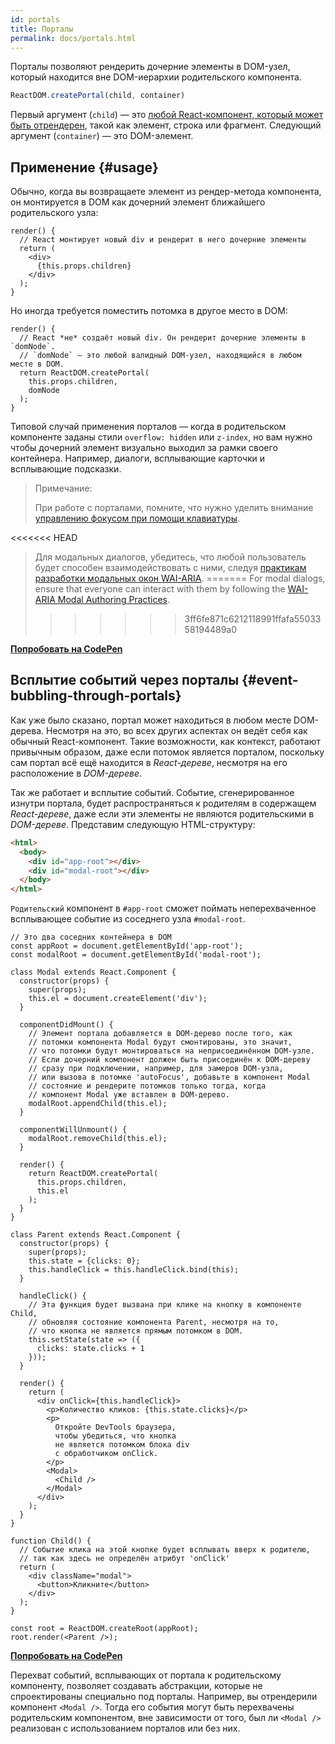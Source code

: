 ```yaml
---
id: portals
title: Порталы
permalink: docs/portals.html
---
```


Порталы позволяют рендерить дочерние элементы в DOM-узел, который находится вне DOM-иерархии родительского компонента.

```js
ReactDOM.createPortal(child, container)
```

Первый аргумент (`child`) — это [любой React-компонент, который может быть отрендерен](/docs/react-component.html#render), такой как элемент, строка или фрагмент. Следующий аргумент (`container`) — это DOM-элемент.

## Применение {#usage}

Обычно, когда вы возвращаете элемент из рендер-метода компонента, он монтируется в DOM как дочерний элемент ближайшего родительского узла:

```js{4,6}
render() {
  // React монтирует новый div и рендерит в него дочерние элементы
  return (
    <div>
      {this.props.children}
    </div>
  );
}
```

Но иногда требуется поместить потомка в другое место в DOM:

```js{6}
render() {
  // React *не* создаёт новый div. Он рендерит дочерние элементы в `domNode`.
  // `domNode` — это любой валидный DOM-узел, находящийся в любом месте в DOM.
  return ReactDOM.createPortal(
    this.props.children,
    domNode
  );
}
```

Типовой случай применения порталов — когда в родительском компоненте заданы стили `overflow: hidden` или `z-index`, но вам нужно чтобы дочерний элемент визуально выходил за рамки своего контейнера. Например, диалоги, всплывающие карточки и всплывающие подсказки.

> Примечание:
>
> При работе с порталами, помните, что нужно уделить внимание [управлению фокусом при помощи клавиатуры](/docs/accessibility.html#programmatically-managing-focus).
>
<<<<<<< HEAD
> Для модальных диалогов, убедитесь, что любой пользователь будет способен взаимодействовать с ними, следуя [практикам разработки модальных окон WAI-ARIA](https://www.w3.org/TR/wai-aria-practices-1.1/#dialog_modal).
=======
> For modal dialogs, ensure that everyone can interact with them by following the [WAI-ARIA Modal Authoring Practices](https://www.w3.org/WAI/ARIA/apg/patterns/dialogmodal/).
>>>>>>> 3ff6fe871c6212118991ffafa5503358194489a0

[**Попробовать на CodePen**](https://codepen.io/gaearon/pen/yzMaBd)

## Всплытие событий через порталы {#event-bubbling-through-portals}

Как уже было сказано, портал может находиться в любом месте DOM-дерева. Несмотря на это, во всех других аспектах он ведёт себя как обычный React-компонент. Такие возможности, как контекст, работают привычным образом, даже если потомок является порталом, поскольку сам портал всё ещё находится в *React-дереве*, несмотря на его расположение в *DOM-дереве*.

Так же работает и всплытие событий. Событие, сгенерированное изнутри портала, будет распространяться к родителям в содержащем *React-дереве*, даже если эти элементы не являются родительскими в *DOM-дереве*. Представим следующую HTML-структуру:

```html
<html>
  <body>
    <div id="app-root"></div>
    <div id="modal-root"></div>
  </body>
</html>
```

`Родительский` компонент в `#app-root` сможет поймать неперехваченное всплывающее событие из соседнего узла `#modal-root`.

```js{28-31,42-49,53,61-63,70-71,74}
// Это два соседних контейнера в DOM
const appRoot = document.getElementById('app-root');
const modalRoot = document.getElementById('modal-root');

class Modal extends React.Component {
  constructor(props) {
    super(props);
    this.el = document.createElement('div');
  }

  componentDidMount() {
    // Элемент портала добавляется в DOM-дерево после того, как
    // потомки компонента Modal будут смонтированы, это значит,
    // что потомки будут монтироваться на неприсоединённом DOM-узле.
    // Если дочерний компонент должен быть присоединён к DOM-дереву
    // сразу при подключении, например, для замеров DOM-узла,
    // или вызова в потомке 'autoFocus', добавьте в компонент Modal
    // состояние и рендерите потомков только тогда, когда
    // компонент Modal уже вставлен в DOM-дерево.
    modalRoot.appendChild(this.el);
  }

  componentWillUnmount() {
    modalRoot.removeChild(this.el);
  }

  render() {
    return ReactDOM.createPortal(
      this.props.children,
      this.el
    );
  }
}

class Parent extends React.Component {
  constructor(props) {
    super(props);
    this.state = {clicks: 0};
    this.handleClick = this.handleClick.bind(this);
  }

  handleClick() {
    // Эта функция будет вызвана при клике на кнопку в компоненте Child,
    // обновляя состояние компонента Parent, несмотря на то,
    // что кнопка не является прямым потомком в DOM.
    this.setState(state => ({
      clicks: state.clicks + 1
    }));
  }

  render() {
    return (
      <div onClick={this.handleClick}>
        <p>Количество кликов: {this.state.clicks}</p>
        <p>
          Откройте DevTools браузера,
          чтобы убедиться, что кнопка
          не является потомком блока div
          c обработчиком onClick.
        </p>
        <Modal>
          <Child />
        </Modal>
      </div>
    );
  }
}

function Child() {
  // Событие клика на этой кнопке будет всплывать вверх к родителю,
  // так как здесь не определён атрибут 'onClick' 
  return (
    <div className="modal">
      <button>Кликните</button>
    </div>
  );
}

const root = ReactDOM.createRoot(appRoot);
root.render(<Parent />);
```

[**Попробовать на CodePen**](https://codepen.io/gaearon/pen/jGBWpE)

Перехват событий, всплывающих от портала к родительскому компоненту, позволяет создавать абстракции, которые не спроектированы специально под порталы. Например, вы отрендерили компонент `<Modal />`. Тогда его события могут быть перехвачены родительским компонентом, вне зависимости от того, был ли `<Modal />` реализован с использованием порталов или без них.
